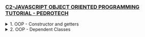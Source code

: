 ### [C2-JAVASCRIPT OBJECT ORIENTED PROGRAMMING TUTORIAL - PEDROTECH](https://youtu.be/GEuS0tfLfEY)

<details>
  <summary>1. OOP - Constructor and getters </summary>

# Constructor and getters

### main.js:

```js
class Person {
  constructor(name, age) {
    this.name = name;
    this.age = age;
  }
  getName = () => {
    return this.name;
  };
  getAge = () => {
    return this.age;
  };
}

let Person1 = new Person("Pedro", 19);

console.log(Person1.getName());
```

### output:

```js
// Pedro
```

</details>

<details>
  <summary>2. OOP - Dependent Classes </summary>

# Dependent Classes

### main.js:

```js
class Person {
  constructor(name, age) {
    this.name = name;
    this.age = age;
  }

  getName = () => {
    return this.name;
  };

  getAge = () => {
    return this.age;
  };
}

class House {
  constructor(address, price, residents) {
    this.address = address;
    this.price = price;
    this.residents = residents;
  }

  getAddress = () => {
    return this.address;
  };

  getPrice = () => {
    return this.price;
  };

  getResident = () => {
    return this.residents;
  };
}

let pedro = new Person("Pedro", 19);
let david = new Person("David", 21);

let house = new House("hopeville", 280000, [pedro, david]);

console.log(house.getResident());
```

### output:

```js
// [
//   Person {
//     getName: [Function: getName],
//     getAge: [Function: getAge],
//     name: 'Pedro',
//     age: 19
//   },
//   Person {
//     getName: [Function: getName],
//     getAge: [Function: getAge],
//     name: 'David',
//     age: 21
//   }
// ]
```

```js

```

```js

```

```js

```

```js

```

```js

```

```js

```

```js

```

```js

```

```js

```

```js

```

```js

```

```js

```

```js

```

```js

```

```js

```

```js

```

```js

```

```js

```

```js

```

```js

```

</details>
